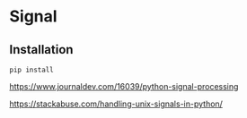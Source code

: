 # Signal

## Installation
`pip install `

https://www.journaldev.com/16039/python-signal-processing

https://stackabuse.com/handling-unix-signals-in-python/
